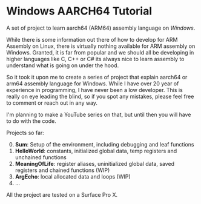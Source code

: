 # Windows AARCH64 Tutorial

A set of project to learn aarch64 (ARM64) assembly language on _Windows_.  

While there is some information out there of how to develop for ARM Assembly on Linux, there is virtually nothing available for ARM assembly on Windows.  Granted, it is far from popular and we should all be developing in higher
languages like C, C++ or C# its always nice to learn assembly to understand what is going on under the hood.

So it took it upon me to create a series of project that explain aarch64 or arm64 assembly language for Windows.
While I have over 20 year of experience in programming, I have never been a low developer.  This is really
on eye leading the blind, so if you spot any mistakes, please feel free to comment or reach out in any way.

I'm planning to make a YouTube series on that, but until then you will have to do with the code.

Projects so far:

0. **Sum**: Setup of the environment, including debugging and leaf functions
1. **HelloWorld**: constants, initialized global data, temp registers and unchained functions
2. **MeaningOfLife**: register aliases, uninitialized global data, saved registers and chained functions (WIP)
3. **ArgEcho**: local allocated data and loops (WIP)
4. ...

All the project are tested on a Surface Pro X.
